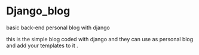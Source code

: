 # Django_blog
basic back-end personal blog with django

this is the simple blog coded with django and they can use as personal blog and add your templates to it .
